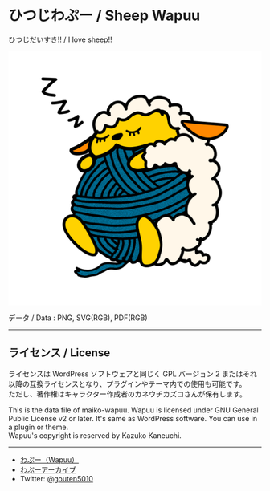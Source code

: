 # ひつじわぷー / Sheep Wapuu
ひつじだいすき!! / I love sheep!!  

<div style="background-color: #ffffff">

![sheep-wapuu](sheep-wapuu.png)

</div>

データ / Data : PNG, SVG(RGB), PDF(RGB)

---

## ライセンス / License

ライセンスは WordPress ソフトウェアと同じく GPL バージョン 2 またはそれ以降の互換ライセンスとなり、プラグインやテーマ内での使用も可能です。  
ただし、著作権はキャラクター作成者のカネウチカズコさんが保有します。

This is the data file of maiko-wapuu. Wapuu is licensed under GNU General Public License v2 or later. It's same as WordPress software. You can use in a plugin or theme.  
Wapuu's copyright is reserved by Kazuko Kaneuchi.

---

* [わぷー（Wapuu）](http://ja.wordpress.org/about-wp-ja/wapuu/)
* [わぷーアーカイブ](https://jawordpressorg.github.io/wapuu/)
* Twitter: [@gouten5010](https://twitter.com/gouten5010)
